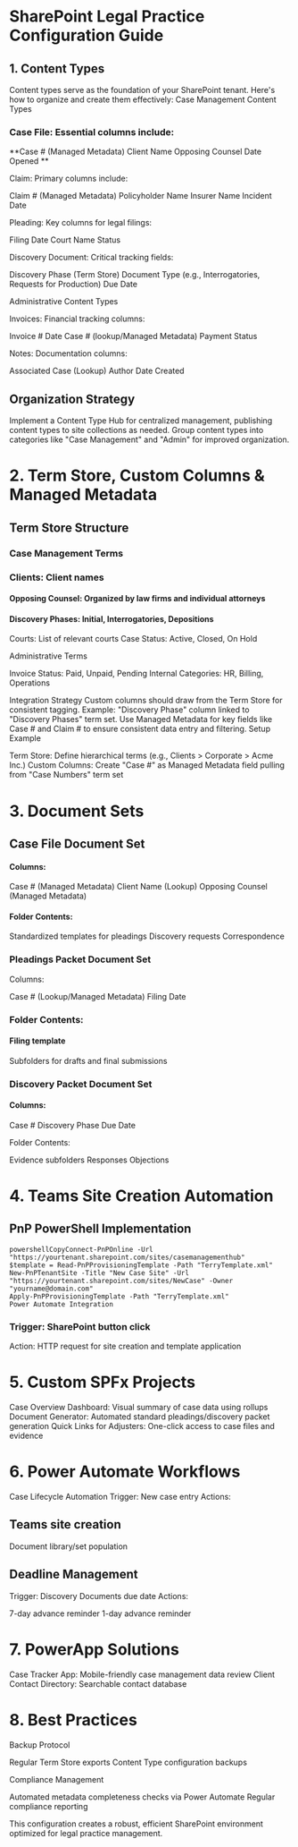 # SharePoint Legal Practice Configuration Guide
## 1. Content Types
Content types serve as the foundation of your SharePoint tenant. Here's how to organize and create them effectively:
Case Management Content Types

### Case File: Essential columns include:

**Case # (Managed Metadata)
Client Name
Opposing Counsel
Date Opened
**

Claim: Primary columns include:

Claim # (Managed Metadata)
Policyholder Name
Insurer Name
Incident Date


Pleading: Key columns for legal filings:

Filing Date
Court Name
Status


Discovery Document: Critical tracking fields:

Discovery Phase (Term Store)
Document Type (e.g., Interrogatories, Requests for Production)
Due Date



Administrative Content Types

Invoices: Financial tracking columns:

Invoice #
Date
Case # (lookup/Managed Metadata)
Payment Status


Notes: Documentation columns:

Associated Case (Lookup)
Author
Date Created



## Organization Strategy

Implement a Content Type Hub for centralized management, publishing content types to site collections as needed. Group content types into categories like "Case Management" and "Admin" for improved organization.

# 2. Term Store, Custom Columns & Managed Metadata
## Term Store Structure
### Case Management Terms

### Clients: Client names

#### Opposing Counsel: Organized by law firms and individual attorneys

#### Discovery Phases: Initial, Interrogatories, Depositions
Courts: List of relevant courts
Case Status: Active, Closed, On Hold

Administrative Terms

Invoice Status: Paid, Unpaid, Pending
Internal Categories: HR, Billing, Operations

Integration Strategy
Custom columns should draw from the Term Store for consistent tagging. Example: "Discovery Phase" column linked to "Discovery Phases" term set. Use Managed Metadata for key fields like Case # and Claim # to ensure consistent data entry and filtering.
Setup Example

Term Store: Define hierarchical terms (e.g., Clients > Corporate > Acme Inc.)
Custom Columns: Create "Case #" as Managed Metadata field pulling from "Case Numbers" term set

# 3. Document Sets

## Case File Document Set

#### Columns:

Case # (Managed Metadata)
Client Name (Lookup)
Opposing Counsel (Managed Metadata)

#### Folder Contents:

Standardized templates for pleadings
Discovery requests
Correspondence

### Pleadings Packet Document Set
Columns:

Case # (Lookup/Managed Metadata)
Filing Date

### Folder Contents:

#### Filing template
Subfolders for drafts and final submissions

### Discovery Packet Document Set
#### Columns:

Case #
Discovery Phase
Due Date

Folder Contents:

Evidence subfolders
Responses
Objections

# 4. Teams Site Creation Automation

## PnP PowerShell Implementation
```
powershellCopyConnect-PnPOnline -Url "https://yourtenant.sharepoint.com/sites/casemanagementhub"
$template = Read-PnPProvisioningTemplate -Path "TerryTemplate.xml"
New-PnPTenantSite -Title "New Case Site" -Url "https://yourtenant.sharepoint.com/sites/NewCase" -Owner "yourname@domain.com"
Apply-PnPProvisioningTemplate -Path "TerryTemplate.xml"
Power Automate Integration
```

### Trigger: SharePoint button click
Action: HTTP request for site creation and template application

# 5. Custom SPFx Projects

Case Overview Dashboard: Visual summary of case data using rollups
Document Generator: Automated standard pleadings/discovery packet generation
Quick Links for Adjusters: One-click access to case files and evidence

# 6. Power Automate Workflows

Case Lifecycle Automation
Trigger: New case entry
Actions:

## Teams site creation
Document library/set population

## Deadline Management
Trigger: Discovery Documents due date
Actions:

7-day advance reminder
1-day advance reminder

# 7. PowerApp Solutions

Case Tracker App: Mobile-friendly case management data review
Client Contact Directory: Searchable contact database

# 8. Best Practices
Backup Protocol

Regular Term Store exports
Content Type configuration backups

Compliance Management

Automated metadata completeness checks via Power Automate
Regular compliance reporting

This configuration creates a robust, efficient SharePoint environment optimized for legal practice management.
